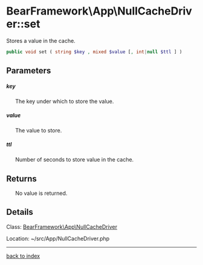 # BearFramework\App\NullCacheDriver::set

Stores a value in the cache.

```php
public void set ( string $key , mixed $value [, int|null $ttl ] )
```

## Parameters

##### key

&nbsp;&nbsp;&nbsp;&nbsp;&nbsp;&nbsp;The key under which to store the value.

##### value

&nbsp;&nbsp;&nbsp;&nbsp;&nbsp;&nbsp;The value to store.

##### ttl

&nbsp;&nbsp;&nbsp;&nbsp;&nbsp;&nbsp;Number of seconds to store value in the cache.

## Returns

&nbsp;&nbsp;&nbsp;&nbsp;&nbsp;&nbsp;No value is returned.

## Details

Class: [BearFramework\App\NullCacheDriver](bearframework.app.nullcachedriver.class.md)

Location: ~/src/App/NullCacheDriver.php

---

[back to index](index.md)

